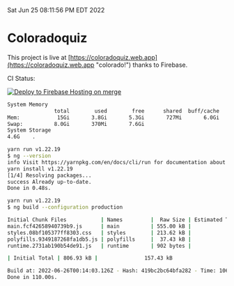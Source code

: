 Sat Jun 25 08:11:56 PM EDT 2022

# Coloradoquiz


This project is live at [https://coloradoquiz.web.app](https://coloradoquiz.web.app "colorado!") thanks to Firebase.

CI Status: 

[![Deploy to Firebase Hosting on merge](https://github.com/teamkushal/coloradoquiz/actions/workflows/firebase-hosting-merge.yml/badge.svg)](https://github.com/teamkushal/coloradoquiz/actions/workflows/firebase-hosting-merge.yml)

```bash
System Memory
               total        used        free      shared  buff/cache   available
Mem:            15Gi       3.8Gi       5.3Gi       727Mi       6.0Gi        10Gi
Swap:          8.0Gi       370Mi       7.6Gi
System Storage
4.6G	.
```
```bash
yarn run v1.22.19
$ ng --version
info Visit https://yarnpkg.com/en/docs/cli/run for documentation about this command.
yarn install v1.22.19
[1/4] Resolving packages...
success Already up-to-date.
Done in 0.48s.
```
```bash
yarn run v1.22.19
$ ng build --configuration production

Initial Chunk Files           | Names         |  Raw Size | Estimated Transfer Size
main.fcf42658940739b9.js      | main          | 555.00 kB |               132.34 kB
styles.08bf105377ff8303.css   | styles        | 213.62 kB |                12.63 kB
polyfills.9349187268fa1db5.js | polyfills     |  37.43 kB |                11.96 kB
runtime.2731ab190b54de91.js   | runtime       | 902 bytes |               517 bytes

| Initial Total | 806.93 kB |               157.43 kB

Build at: 2022-06-26T00:14:03.126Z - Hash: 419bc2bc64bfa282 - Time: 106688ms
Done in 110.00s.
```
